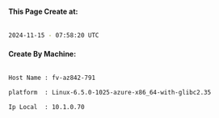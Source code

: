 
   
#### This Page Create at:

```bash

2024-11-15 - 07:58:20 UTC

```

#### Create By Machine:

```bash

Host Name : fv-az842-791

platform  : Linux-6.5.0-1025-azure-x86_64-with-glibc2.35

Ip Local  : 10.1.0.70

```

